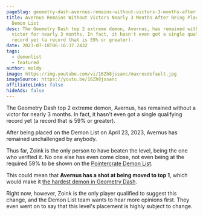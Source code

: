 ```yaml
---
pageSlug: geometry-dash-avernus-remains-without-victors-3-months-after-being-placed-on-the-demon-list
title: Avernus Remains Without Victors Nearly 3 Months After Being Placed On The
  Demon List
desc: The Geometry Dash top 2 extreme demon, Avernus, has remained without a
  victor for nearly 3 months. In fact, it hasn't even got a single qualifying
  record yet (a record that is 59% or greater).
date: 2023-07-18T06:16:37.243Z
tags:
  - demonlist
  - featured
author: moldy
image: https://img.youtube.com/vi/16Zh8jssanc/maxresdefault.jpg
imageSource: https://youtu.be/16Zh8jssanc
affiliateLinks: false
hideAds: false
---
```

The Geometry Dash top 2 extreme demon, Avernus, has remained without a victor for nearly 3 months. In fact, it hasn't even got a single qualifying record yet (a record that is 59% or greater).

After being placed on the Demon List on April 23, 2023, Avernus has remained unchallenged by anybody.

Thus far, Zoink is the only person to have beaten the level, being the one who verified it. No one else has even come close, not even being at the required 59% to be shown on the [Pointercrate Demon List](/posts/geometry-dash-demon-list-where-to-find-the-hardest-demons/).

This could mean that **Avernus has a shot at being moved to top 1**, which would make it [the hardest demon in Geometry Dash](/posts/geometry-dash-levels-what-is-the-hardest-level-ever-made/).

Right now, however, Zoink is the only player qualified to suggest this change, and the Demon List team wants to hear more opinions first. They even went on to say that this level's placement is highly subject to change.
